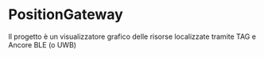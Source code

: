 # PositionGateway
Il progetto è un visualizzatore grafico delle risorse localizzate tramite TAG e Ancore BLE (o UWB) 
